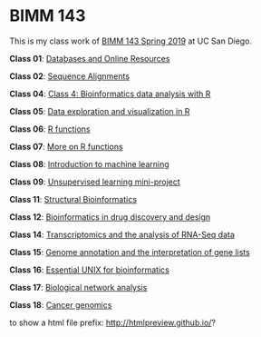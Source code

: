 # BIMM 143

This is my class work of [BIMM 143 Spring 2019](https://bioboot.github.io/bimm143_S19/) at UC San Diego.

**Class 01**: [Databases and Online Resources](http://htmlpreview.github.io/?https://github.com/yiiif/BIMM143/blob/master/class01/class01.html)

**Class 02**: [Sequence Alignments](https://github.com/yiiif/BIMM143/blob/master/class02/class02.md)

**Class 04**: [Class 4: Bioinformatics data analysis with R](https://github.com/yiiif/BIMM143/blob/master/class04/class04.md)

**Class 05**: [Data exploration and visualization in R](https://github.com/yiiif/BIMM143/blob/master/class05/class05.md)

**Class 06**: [R functions](https://github.com/yiiif/BIMM143/blob/master/class06/class06.md)

**Class 07**: [More on R functions](https://github.com/yiiif/BIMM143/blob/master/class07/class07.md)

**Class 08**: [Introduction to machine learning](https://github.com/yiiif/BIMM143/blob/master/class08/class08.md)

**Class 09**: [Unsupervised learning mini-project](https://github.com/yiiif/BIMM143/blob/master/class09/class09.md)

**Class 11**: [Structural Bioinformatics](https://github.com/yiiif/BIMM143/blob/master/class11/class11.md)

**Class 12**: [Bioinformatics in drug discovery and design](https://github.com/yiiif/BIMM143/blob/master/class12/class12.md)

**Class 14**: [Transcriptomics and the analysis of RNA-Seq data](https://github.com/yiiif/BIMM143/blob/master/class14/class14.md)

**Class 15**: [Genome annotation and the interpretation of gene lists](https://github.com/yiiif/BIMM143/blob/master/class15/class15.md)

**Class 16**: [Essential UNIX for bioinformatics](https://github.com/yiiif/BIMM143/blob/master/class16/class16.md)

**Class 17**: [Biological network analysis](https://github.com/yiiif/BIMM143/blob/master/class17/class17.md)

**Class 18**: [Cancer genomics](https://github.com/yiiif/BIMM143/blob/master/class18/class18.md)

to show a html file prefix: http://htmlpreview.github.io/?
